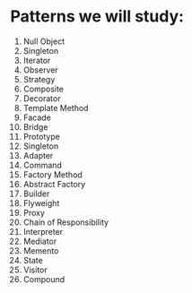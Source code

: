 # Patterns we will study:
1. Null Object
2. Singleton
3. Iterator
4. Observer
5. Strategy
6. Composite
7. Decorator
8. Template Method
9. Facade
10. Bridge
11. Prototype
12. Singleton
13. Adapter
14. Command
15. Factory Method
16. Abstract Factory
17. Builder
18. Flyweight
19. Proxy
20. Chain of Responsibility
21. Interpreter
22. Mediator
23. Memento
24. State
25. Visitor
26. Compound
  
